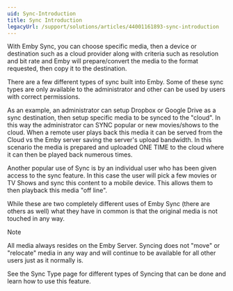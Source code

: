 ```yaml
---
uid: Sync-Introduction
title: Sync Introduction
legacyUrl: /support/solutions/articles/44001161893-sync-introduction
---
```


With Emby Sync, you can choose specific media, then a device or destination such as a cloud provider along with criteria such as resolution and bit rate and Emby will prepare/convert the media to the format requested, then copy it to the destination.

There are a few different types of sync built into Emby. Some of these sync types are only available to the administrator and other can be used by users with correct permissions.

As an example, an administrator can setup Dropbox or Google Drive as a sync destination, then setup specific media to be synced to the "cloud". In this way the administrator can SYNC popular or new movies/shows to the cloud. When a remote user plays back this media it can be served from the Cloud vs the Emby server saving the server's upload bandwidth. In this scenario the media is prepared and uploaded ONE TIME to the cloud where it can then be played back numerous times.

Another popular use of Sync is by an individual user who has been given access to the sync feature. In this case the user will pick a few movies or TV Shows and sync this content to a mobile device. This allows them to then playback this media "off line".

While these are two completely different uses of Emby Sync (there are others as well) what they have in common is that the original media is not touched in any way. 



> [!NOTE]
> All media always resides on the Emby Server. Syncing does not "move" or "relocate" media in any way and will continue to be available for all other users just as it normally is.


See the Sync Type page for different types of Syncing that can be done and learn how to use this feature.
